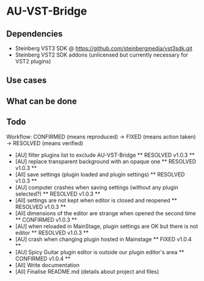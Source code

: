 # AU-VST-Bridge

## Dependencies
- Steinberg VST3 SDK @ https://github.com/steinbergmedia/vst3sdk.git
- Steinberg VST2 SDK addons (unlicensed but currently necessary for VST2 plugins)

## Use cases

## What can be done

## Todo
Workflow: CONFIRMED (means reproduced) -> FIXED (means action taken) -> RESOLVED (means verified)

- [AU] filter plugins list to exclude AU-VST-Bridge ** RESOLVED v1.0.3 **
- [AU] replace transparent background with an opaque one ** RESOLVED v1.0.3 **
- [All] save settings (plugin loaded and plugin settings) ** RESOLVED v1.0.3 **
- [AU] computer crashes when saving settings (without any plugin selected?) ** RESOLVED v1.0.3 **
- [All] settings are not kept when editor is closed and reopened ** RESOLVED v1.0.3 **
- [All] dimensions of the editor are strange when opened the second time ** CONFIRMED v1.0.3 **
- [AU] when reloaded in MainStage, plugin settings are OK but there is not editor ** RESOLVED v1.0.3 **
- [AU] crash when changing plugin hosted in Mainstage ** FIXED v1.0.4 **
- [AU] Spicy Guitar plugin editor is outside our plugin editor's area ** CONFIRMED v1.0.4 **
- [All] Write documentation
- [All] Finalise README.md (details about project and files) 